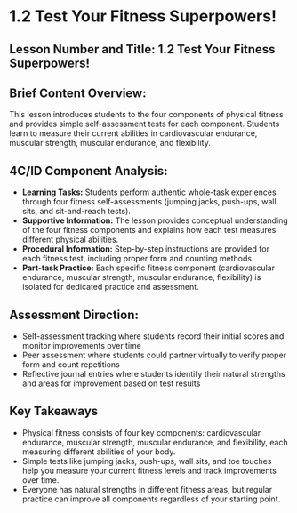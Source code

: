 # 1.2 Test Your Fitness Superpowers!

## Lesson Number and Title: 1.2 Test Your Fitness Superpowers!

## Brief Content Overview:
This lesson introduces students to the four components of physical fitness and provides simple self-assessment tests for each component. Students learn to measure their current abilities in cardiovascular endurance, muscular strength, muscular endurance, and flexibility.

## 4C/ID Component Analysis:
- **Learning Tasks:** Students perform authentic whole-task experiences through four fitness self-assessments (jumping jacks, push-ups, wall sits, and sit-and-reach tests).
- **Supportive Information:** The lesson provides conceptual understanding of the four fitness components and explains how each test measures different physical abilities.
- **Procedural Information:** Step-by-step instructions are provided for each fitness test, including proper form and counting methods.
- **Part-task Practice:** Each specific fitness component (cardiovascular endurance, muscular strength, muscular endurance, flexibility) is isolated for dedicated practice and assessment.

## Assessment Direction:
- Self-assessment tracking where students record their initial scores and monitor improvements over time
- Peer assessment where students could partner virtually to verify proper form and count repetitions
- Reflective journal entries where students identify their natural strengths and areas for improvement based on test results

## Key Takeaways
- Physical fitness consists of four key components: cardiovascular endurance, muscular strength, muscular endurance, and flexibility, each measuring different abilities of your body.
- Simple tests like jumping jacks, push-ups, wall sits, and toe touches help you measure your current fitness levels and track improvements over time.
- Everyone has natural strengths in different fitness areas, but regular practice can improve all components regardless of your starting point.